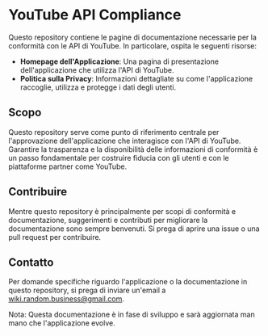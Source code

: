# YouTube API Compliance

Questo repository contiene le pagine di documentazione necessarie per la conformità con le API di YouTube. In particolare, ospita le seguenti risorse:

- **Homepage dell'Applicazione**: Una pagina di presentazione dell'applicazione che utilizza l'API di YouTube.
- **Politica sulla Privacy**: Informazioni dettagliate su come l'applicazione raccoglie, utilizza e protegge i dati degli utenti.

## Scopo

Questo repository serve come punto di riferimento centrale per l'approvazione dell'applicazione che interagisce con l'API di YouTube. Garantire la trasparenza e la disponibilità delle informazioni di conformità è un passo fondamentale per costruire fiducia con gli utenti e con le piattaforme partner come YouTube.

## Contribuire

Mentre questo repository è principalmente per scopi di conformità e documentazione, suggerimenti e contributi per migliorare la documentazione sono sempre benvenuti. Si prega di aprire una issue o una pull request per contribuire.

## Contatto

Per domande specifiche riguardo l'applicazione o la documentazione in questo repository, si prega di inviare un'email a wiki.random.business@gmail.com.


Nota: Questa documentazione è in fase di sviluppo e sarà aggiornata man mano che l'applicazione evolve.
